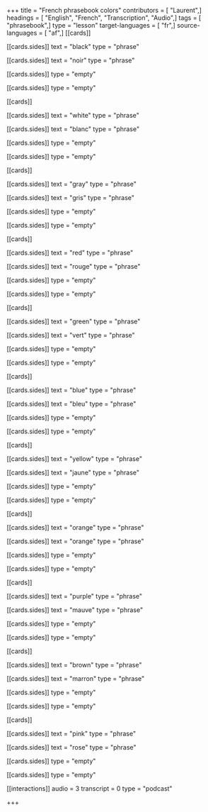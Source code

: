 +++
title = "French phrasebook colors"
contributors = [ "Laurent",]
headings = [ "English", "French", "Transcription", "Audio",]
tags = [ "phrasebook",]
type = "lesson"
target-languages = [ "fr",]
source-languages = [ "af",]
[[cards]]

[[cards.sides]]
text = "black"
type = "phrase"

[[cards.sides]]
text = "noir"
type = "phrase"

[[cards.sides]]
type = "empty"

[[cards.sides]]
type = "empty"

[[cards]]

[[cards.sides]]
text = "white"
type = "phrase"

[[cards.sides]]
text = "blanc"
type = "phrase"

[[cards.sides]]
type = "empty"

[[cards.sides]]
type = "empty"

[[cards]]

[[cards.sides]]
text = "gray"
type = "phrase"

[[cards.sides]]
text = "gris"
type = "phrase"

[[cards.sides]]
type = "empty"

[[cards.sides]]
type = "empty"

[[cards]]

[[cards.sides]]
text = "red"
type = "phrase"

[[cards.sides]]
text = "rouge"
type = "phrase"

[[cards.sides]]
type = "empty"

[[cards.sides]]
type = "empty"

[[cards]]

[[cards.sides]]
text = "green"
type = "phrase"

[[cards.sides]]
text = "vert"
type = "phrase"

[[cards.sides]]
type = "empty"

[[cards.sides]]
type = "empty"

[[cards]]

[[cards.sides]]
text = "blue"
type = "phrase"

[[cards.sides]]
text = "bleu"
type = "phrase"

[[cards.sides]]
type = "empty"

[[cards.sides]]
type = "empty"

[[cards]]

[[cards.sides]]
text = "yellow"
type = "phrase"

[[cards.sides]]
text = "jaune"
type = "phrase"

[[cards.sides]]
type = "empty"

[[cards.sides]]
type = "empty"

[[cards]]

[[cards.sides]]
text = "orange"
type = "phrase"

[[cards.sides]]
text = "orange"
type = "phrase"

[[cards.sides]]
type = "empty"

[[cards.sides]]
type = "empty"

[[cards]]

[[cards.sides]]
text = "purple"
type = "phrase"

[[cards.sides]]
text = "mauve"
type = "phrase"

[[cards.sides]]
type = "empty"

[[cards.sides]]
type = "empty"

[[cards]]

[[cards.sides]]
text = "brown"
type = "phrase"

[[cards.sides]]
text = "marron"
type = "phrase"

[[cards.sides]]
type = "empty"

[[cards.sides]]
type = "empty"

[[cards]]

[[cards.sides]]
text = "pink"
type = "phrase"

[[cards.sides]]
text = "rose"
type = "phrase"

[[cards.sides]]
type = "empty"

[[cards.sides]]
type = "empty"

[[interactions]]
audio = 3
transcript = 0
type = "podcast"

+++
